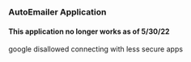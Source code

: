 ### AutoEmailer Application

#### This application no longer works as of 5/30/22
google disallowed connecting with less secure apps

